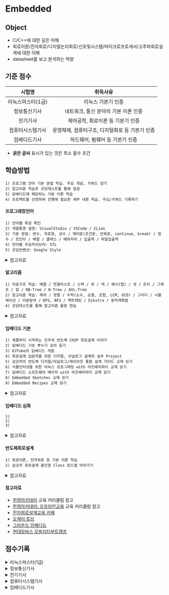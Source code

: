 # Embedded

## Object
- C/C++에 대한 깊은 이해
- 회로이론/전자회로/디지털논리회로/신호및시스템/마이크로프로세서/고주파회로설계에 대한 이해
- datasheet를 보고 분석하는 역량

## 기준 점수
| 시험명 | 취득사유 |
| :---: | :---: |
| 리눅스마스터(1급) | 리눅스 기본기 인증 |
| 정보통신기사 | 네트워크, 통신 분야의 기본 이론 인증 |
| 전기기사 | 제어공학, 회로이론 등 기본기 인증 |
| 컴퓨터시스템기사 | 운영체제, 컴퓨터구조, 디지털회로 등 기본기 인증 |
| 임베디드기사 | 하드웨어, 펌웨어 등 기본기 인증 |
- **굵은 글씨** 표시가 있는 것은 최소 필수 조건

## 학습방법
```
1) 프로그램 언어 기본 문법 학습. 주요 개념, 키워드 암기
2) 알고리즘 학습후 코딩테스트를 통해 점검
3) 임베디드에 해당하는 기본 이론 학습
4) 프로젝트를 선정하여 진행에 필요한 세부 내용 학습. 주요/키워드 기록하기
```
#### 프로그래밍언어
```
1) 언어별 특징 확인
2) 개발환경 설정: VisualStudio / VSCode / CLion 
3) 기본 문법: 변수, 자료형, 상수 / 제어문(조건문, 반복문, continue, break) / 함수 / 포인터 / 배열 / 클래스 / 예외처리 / 입출력 / 파일입출력
4) 언어별 주요라이브러: STL
5) 코딩컨벤션: Google Style
```

<details>
<summary>참고자료</summary>
  
- [C: C언어 코딩 도장](https://product.kyobobook.co.kr/detail/S000200764041)
- [C: 모두의 코드](https://modoocode.com/231)
- [C++: 명품 C++ Programming](https://product.kyobobook.co.kr/detail/S000217111234)
- [C++: 모두의 코드](https://modoocode.com/135)
</details>

#### 알고리즘
```
1) 자료구조 학습: 배열 / 연결리스트 / 스택 / 큐 / 덱 / 해시(맵) / 셋 / 트리 / 그래프 / 힙 / RB-Tree / B-Tree / AVL-Tree
2) 알고리즘 학습: 재귀 / 정렬 / 수학(소수, 순열, 조합, LCM, GCD) / 그리디 / 시뮬레이션 / 이분탐색 / DFS, BFS / 백트래킹 / Djkstra / 동적계획법
4) 코딩테스트를 통해 알고리즘 활용 연습
```

<details>
<summary>참고자료</summary>
  
- [윤성우의 열혈 자료구조](https://product.kyobobook.co.kr/detail/S000001589149)
- [이것이 자료구조+알고리즘 with C 언어](https://product.kyobobook.co.kr/detail/S000061585515)
- [Introduction To Algorithm](https://product.kyobobook.co.kr/detail/S000213683944)
- [C++: 문제풀이로 완성하는 알고리즘+자료구조](https://product.kyobobook.co.kr/detail/S000214420933)
- [C++: 바킹독의 실전 알고리즘](https://blog.encrypted.gg/category/%EA%B0%95%EC%A2%8C/%EC%8B%A4%EC%A0%84%20%EC%95%8C%EA%B3%A0%EB%A6%AC%EC%A6%98?page=2)
- [Programmers](https://school.programmers.co.kr/learn/challenges?order=recent)
- [Solved.ac(Baekjoon Online Judge)](https://solved.ac/en/class)
- [SW Expert Academy](https://swexpertacademy.com/main/main.do)
</details>

#### 임베디드 기본
```
1) 제품부터 시작하는 인우의 반도체 CHIP 회로설계 이야기
2) 임베디드 기초 뿌수기 강의 듣기
3) OJTube의 임베디드 개발
4) 회로설계 입문자를 위한 디지털, 아날로그 설계외 실무 Project
5) 삼코치의 반도체 디지털/아날로그/레이아웃 통합 설계 가이드 교재 읽기
6) 사물인터넷을 위한 리눅스 프로그래밍 with 라즈베리파이 교재 읽기
7) 임베디드 소프트웨어 베이직 with 라즈베리파이 교재 읽기
8) Embedded Sketches 교재 읽기
9) Embedded Recipes 교재 읽기
```

<details>
<summary>참고자료</summary>
  
- Arduino -> RaspberryPi -> ARM(Cortex)
- [임베디드 기초 뿌수기](https://www.youtube.com/playlist?app=desktop&list=PL4BxqTb0CQhe5n7KXY7zT-jx4ZQ8efVjG)
- [제품부터 시작하는 인우의 반도체 CHIP 회로설계 이야기](https://www.inflearn.com/course/%EC%A0%9C%ED%92%88%EB%B6%80%ED%84%B0-%EC%8B%9C%EC%9E%91%ED%95%98%EB%8A%94-%EB%B0%98%EB%8F%84%EC%B2%B4-%ED%9A%8C%EB%A1%9C%EC%84%A4%EA%B3%84)
- [OJTube의 임베디드 개발(무료)](https://www.youtube.com/playlist?list=PLz--ENLG_8TNjRg1OtyFBvUyV4PHaKwmu) / [OJTube의 임베디드 개발](https://www.inflearn.com/course/%EC%9E%84%EB%B2%A0%EB%94%94%EB%93%9C-%EA%B0%9C%EB%B0%9C-%EC%9E%85%EB%AC%B8)
- [회로설계 입문자를 위한 디지털, 아날로그 설계와 실무 Project](https://www.inflearn.com/course/%ED%9A%8C%EB%A1%9C%EC%84%A4%EA%B3%84-%EC%9E%85%EB%AC%B8%EC%9E%90-%EB%94%94%EC%A7%80%ED%84%B8-%EC%95%84%EB%82%A0%EB%A1%9C%EA%B7%B8%EC%84%A4%EA%B3%84?inst=2f7e204f&utm_campaign=inflearn_%ED%8A%B8%EB%9E%98%ED%94%BD_promotion-link&utm_medium=referral&utm_source=instructor)
- [삼코치의 '반도체 디지털/아날로그/레이아웃' 통합 설계 가이드](https://wikidocs.net/book/17617)
- [사물인터넷을 위한 리눅스 프로그래밍 with 라즈베리파이](https://product.kyobobook.co.kr/detail/S000001916947)
- [임베디드 소프트웨어 베이직 with 라즈베리파이](https://product.kyobobook.co.kr/detail/S000208470319)
- [임베디드 스크래치]() / [임베디드 레시피](https://recipes.tistory.com/)
- [연세대 정한울 교수닝의 강의](https://www.youtube.com/@docceptor195/videos)
- [경희대 김동한 교수님의 마이크로프로세서](https://www.youtube.com/playlist?app=desktop&list=PLP4rlEcTzeFJ0tDZ14WJkxzgtlgWeZzpE)
- [경희대 김동한 교수님의 임베디드시스템설계](https://www.youtube.com/playlist?list=PLP4rlEcTzeFI68k2A57nevWkL2Ono0IL3)
- [0에서 시작하는 자동차 소프트웨어 개발자 로드맵](https://www.inflearn.com/roadmaps/3470)
- [CAN 통신](https://www.inflearn.com/users/462221/courses) 
- [리눅스 커널 구조와 원리 1,2](https://www.inflearn.com/users/1180851/courses)
- [Arm 아키텍처](https://www.inflearn.com/users/1180851/courses)
- [그라운드 임베디드 블로그](https://blog.naver.com/ground_rlc)
- [Embedded Systems Tutorial](https://www.youtube.com/playlist?list=PLkG5RExWImAsI8M9edkEQl1T39p8u2pB6)
- [전자제품의 뼈대가 되는 회로기판의 작동방식과 제작공정](https://www.youtube.com/watch?v=olp0y881c7s)
- [REALLINUX](https://reallinux.co.kr/roadmap/)
- [PCB 설계 및 제작](https://www.youtube.com/playlist?list=PL5GekBBuTdFl9_yZr9iUqaLK3ZZV2FcQt)
</details>

#### 임베디드 심화
```
1)
2)
3) 
```

<details>
<summary>참고자료</summary>
  
- [전동킥보드로 배우는 임베디드 실전 프로젝트](https://www.inflearn.com/course/%EC%A0%84%EB%8F%99%ED%82%A5%EB%B3%B4%EB%93%9C%EA%B0%9C%EB%B0%9C-%EC%9E%84%EB%B2%A0%EB%94%94%EB%93%9C-%EA%B0%9C%EB%B0%9C%EC%9E%90)
- [시스템 소프트웨어 개발자를 위한 Arm - basic course](https://www.inflearn.com/roadmaps/763)
- [시스템 소프트웨어 개발자를 위한 Arm - advanced course](https://www.inflearn.com/roadmaps/760)
- [시스템 소프트웨어 개발을 위한 Arm 아키텍처의 구조와 원리](https://product.kyobobook.co.kr/detail/S000202671443)
- [리눅스 커널의 구조와 원리1](https://product.kyobobook.co.kr/detail/S000001766421)
- [리눅스 커널의 구조와 원리2](https://product.kyobobook.co.kr/detail/S000001766422)
- [시스템 소프트웨어 개발자를 위한 RISC-V 아키텍처](https://www.inflearn.com/roadmaps/9218)
- [설계독학맛비의 Verilog HDL, FPGA, AI HW, BUS - 비메모리설계 엔지니어](https://www.inflearn.com/roadmaps/470)
- [삼코치 회로설계 올인원 Class 로드맵](https://www.inflearn.com/roadmaps/6876)
- [Adaptive AUTOSAR 입문](https://www.youtube.com/playlist?list=PLuDDfuTPjpBTsL_3JcpnezTNG9_XytZmU)
- [22회 임베디드 SW경진대회 자율주행 레이싱부분 온라인교육](https://www.youtube.com/playlist?list=PLuDDfuTPjpBQtrImRCyG5qD02uisdoWYV)
- [자율주행제어 이론 및 실습](https://www.kmooc.kr/view/course/detail/16481?tm=20250806223336)
- [Autosar Fundamentals](https://www.youtube.com/playlist?list=PLcJexvr5zjtZDhNTgKihHHiBydKVDtUsh)
</details>

#### 반도체회로설계
```
1) 회로이론, 전자회로 등 기본 이론 학습
2) 삼코치 회로설계 올인원 Class 로드맵 따라가기
```

<details>
<summary>참고자료</summary>
  
- [비메모리 설계 엔지니어를 위한 설계독학맛비's 로드맵](https://www.youtube.com/watch?app=desktop&v=qzQFshHQxfI)
- [삼코치 회로설계 올인원 Class 로드맵](https://www.inflearn.com/roadmaps/6876)
- [회로멘토 삼코치](https://linktr.ee/circuit_mentor)
- [TTA 아카데미](https://edu.tta.or.kr/edu/index.do)
- [IDEC(반도체설계교육센터)](https://www.idec.or.kr/)
- [ETRI](https://www.etri.re.kr/intro.html)
- [IEEE](https://www.ieee.org/education-career)
- [반도체 제조기술의 이해](https://product.kyobobook.co.kr/detail/S000001845007)
- [반도체의 부가가치를 올리는 패키지와 테스트](https://product.kyobobook.co.kr/detail/S000001747065)
- [직무별 현직자가 말하는 반도체 직무 바이블](https://product.kyobobook.co.kr/detail/S000200637977)
- [한권으로 끝내는 전공/직무 면접 반도체 이론편](https://product.kyobobook.co.kr/detail/S000201655733)
- [한권으로 끝내는 전공/직무 면접 반도체 기출편](https://product.kyobobook.co.kr/detail/S000209719413)
- [반도체 구조 원리 교과서](https://product.kyobobook.co.kr/detail/S000211544603)
</details>

#### 참고자료
- [한컴아카데미](https://www.hancomacademy.com/aboutus/index.php) 교육 커리큘럼 참고
- [한컴아카데미: 오프라인교육](https://edu.hancomacademy.com/about/loadmap.php) 교육 커리큘럼 참고
- [전자회로설계교육 카페](https://cafe.naver.com/modulecircuit)
- [오제이 튜브](https://www.youtube.com/@OJTube)
- [그라운드 임베디드](https://www.youtube.com/@GROUND_EMBEDDED/videos)
- [현대모비스 모빌리티부트캠프](https://likelion.net/event/mobius-bootcamp?utm_source=google&utm_medium=search&utm_campaign=b2bhdmb01_google_search_pcmo_2507_new&utm_content=sitelink_2&utm_term=new_1834_pcmo&gad_source=1&gad_campaignid=22844925721&gbraid=0AAAAACxDLuGfNZVFJikgtlRESTcllc-XR&gclid=CjwKCAjw49vEBhAVEiwADnMbbFfZsAeZisp1EzelVhPMp4nCUKlIb3mc49X8k8u2MhjblEZTDvzJdhoCZQ0QAvD_BwE)

## 점수기록
<details>
<summary>리눅스마스터(1급)</summary>

- 필기:
- 실기:
</details>

<details>
<summary>정보통신기사</summary>

- 필기:
- 실기:
</details>

<details>
<summary>전기기사</summary>

- 필기:
- 실기:
</details>

<details>
<summary>컴퓨터시스템기사</summary>

- 필기:
- 실기:
</details>

<details>
<summary>임베디드기사</summary>

- 필기:
- 실기:
</details>


